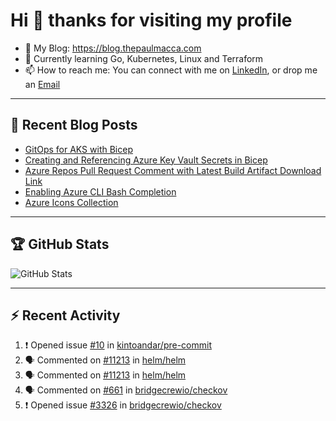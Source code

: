 # Hi 👋 thanks for visiting my profile

- 💬 My Blog: <https://blog.thepaulmacca.com>
- 🌱 Currently learning Go, Kubernetes, Linux and Terraform
- 📫 How to reach me: You can connect with me on [LinkedIn](https://www.linkedin.com/in/thepaulmacca/), or drop me an [Email](mailto:pm@thepaulmacca.com)

---

## :blue_book: Recent Blog Posts
<!-- BLOG-POST-LIST:START -->
- [GitOps for AKS with Bicep](https://blog.thepaulmacca.com/gitops-for-aks-with-bicep/)
- [Creating and Referencing Azure Key Vault Secrets in Bicep](https://blog.thepaulmacca.com/creating-and-referencing-azure-key-vault-secrets-in-bicep/)
- [Azure Repos Pull Request Comment with Latest Build Artifact Download Link](https://blog.thepaulmacca.com/azure-repos-pull-request-comment-with-latest-build-artifact-download-link/)
- [Enabling Azure CLI Bash Completion](https://blog.thepaulmacca.com/enabling-azure-cli-bash-completion/)
- [Azure Icons Collection](https://blog.thepaulmacca.com/azure-icons-collection/)
<!-- BLOG-POST-LIST:END -->

---

## :trophy: GitHub Stats

![GitHub Stats](https://github-readme-stats.vercel.app/api?username=thepaulmacca&count_private=true&show_icons=true&theme=dark)

---

## :zap: Recent Activity

<!--START_SECTION:activity-->
1. ❗️ Opened issue [#10](https://github.com/kintoandar/pre-commit/issues/10) in [kintoandar/pre-commit](https://github.com/kintoandar/pre-commit)
2. 🗣 Commented on [#11213](https://github.com/helm/helm/issues/11213) in [helm/helm](https://github.com/helm/helm)
3. 🗣 Commented on [#11213](https://github.com/helm/helm/issues/11213) in [helm/helm](https://github.com/helm/helm)
4. 🗣 Commented on [#661](https://github.com/bridgecrewio/checkov/issues/661) in [bridgecrewio/checkov](https://github.com/bridgecrewio/checkov)
5. ❗️ Opened issue [#3326](https://github.com/bridgecrewio/checkov/issues/3326) in [bridgecrewio/checkov](https://github.com/bridgecrewio/checkov)
<!--END_SECTION:activity-->
